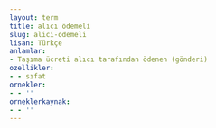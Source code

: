 ```yaml
---
layout: term
title: alıcı ödemeli
slug: alici-odemeli
lisan: Türkçe
anlamlar:
- Taşıma ücreti alıcı tarafından ödenen (gönderi)
ozellikler:
- - sıfat
ornekler:
- - ''
orneklerkaynak:
- - ''
---
```

